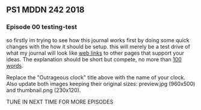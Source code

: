 ## PS1 MDDN 242 2018

### Episode 00 testing-test

so firstly im trying to see how this journal works first by doing some quick changes with the how it should be setup. this will merely be a test drive of what my journal will look like
[web links](https://en.wikipedia.org/wiki/Clock_of_the_Long_Now)
to other pages that support your ideas.  The explanation should
be short but compete, no more than [100 words](https://wordcounter.net/).

Replace the "Outrageous clock" title above with the name of
your clock. Also update both images keeping their original sizes:
preview.jpg (960x500) and thumbnail.png (230x120).

TUNE IN NEXT TIME FOR MORE EPISODES
